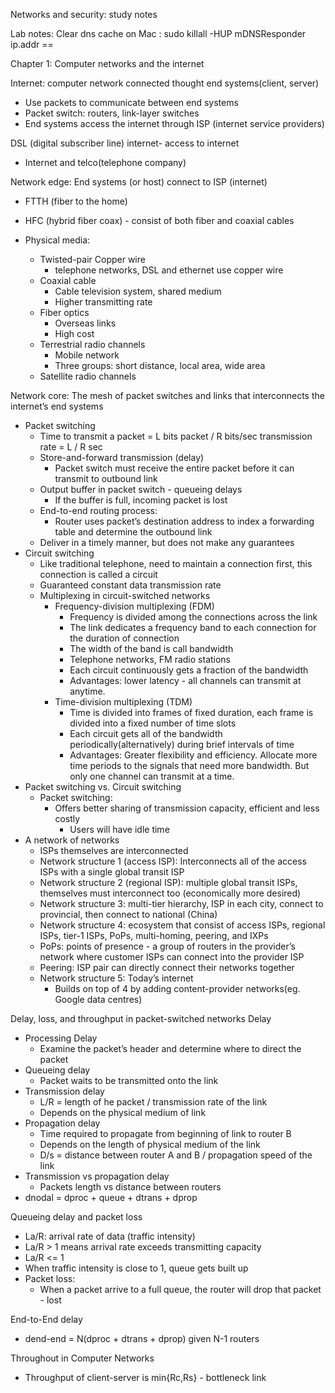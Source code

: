 Networks and security: study notes

Lab notes:
Clear dns cache on Mac : sudo killall -HUP mDNSResponder
ip.addr == 


Chapter 1: Computer networks and the internet

Internet: computer network connected thought end systems(client, server)
* Use packets to communicate between end systems
* Packet switch: routers, link-layer switches
* End systems access the internet through ISP (internet service providers)

DSL (digital subscriber line) internet- access to internet
* Internet and telco(telephone company)

Network edge: 
End systems (or host) connect to ISP (internet)
* FTTH (fiber to the home)
* HFC (hybrid fiber coax) - consist of both fiber and coaxial cables

* Physical media:
    * Twisted-pair Copper wire
        * telephone networks, DSL and ethernet use copper wire
    * Coaxial cable
        * Cable television system, shared medium
        * Higher transmitting rate 
    * Fiber optics
        * Overseas links
        * High cost
    * Terrestrial radio channels
        * Mobile network
        * Three groups: short distance, local area, wide area
    * Satellite radio channels

Network core:
The mesh of packet switches and links that interconnects the internet’s end systems
* Packet switching
    * Time to transmit a packet = L bits packet / R bits/sec transmission rate = L / R sec
    * Store-and-forward transmission (delay)
        * Packet switch must receive the entire packet before it can transmit to outbound link
    * Output buffer in packet switch - queueing delays
        * If the buffer is full, incoming packet is lost
    * End-to-end routing process:
        * Router uses packet’s destination address to index a forwarding table and determine the outbound link
    * Deliver in a timely manner, but does not make any guarantees
* Circuit switching
    * Like traditional telephone, need to maintain a connection first, this connection is called a circuit
    * Guaranteed constant data transmission rate
    * Multiplexing in circuit-switched networks
        * Frequency-division multiplexing (FDM)
            * Frequency is divided among the connections across the link
            * The link dedicates a frequency band to each connection for the duration of connection
            * The width of the band is call bandwidth
            * Telephone networks, FM radio stations
            * Each circuit continuously gets a fraction of the bandwidth
            * Advantages: lower latency - all channels can transmit at anytime.
        * Time-division multiplexing (TDM)
            * Time is divided into frames of fixed duration, each frame is divided into a fixed number of time slots
            * Each circuit gets all of the bandwidth periodically(alternatively) during brief intervals of time
            * Advantages: Greater flexibility and efficiency. Allocate more time periods to the signals that need more bandwidth. But only one channel can transmit at a time.
* Packet switching vs. Circuit switching
    * Packet switching:
        * Offers better sharing of transmission capacity, efficient and less costly
            * Users will have idle time
* A network of networks
    * ISPs themselves are interconnected
    * Network structure 1 (access ISP): Interconnects all of the access ISPs with a single global transit ISP
    * Network structure 2 (regional ISP): multiple global transit ISPs, themselves must interconnect too (economically more desired)
    * Network structure 3: multi-tier hierarchy, ISP in each city, connect to provincial, then connect to national (China)
    * Network structure 4: ecosystem that consist of access ISPs, regional ISPs, tier-1 ISPs, PoPs, multi-homing, peering, and IXPs
    * PoPs: points of presence - a group of routers in the provider’s network where customer ISPs can connect into the provider ISP
    * Peering: ISP pair can directly connect their networks together 
    * Network structure 5: Today’s internet
        * Builds on top of 4 by adding content-provider networks(eg. Google data centres)

Delay, loss, and throughput in packet-switched networks
Delay
* Processing Delay
    * Examine the packet’s header and determine where to direct the packet
* Queueing delay
    * Packet waits to be transmitted onto the link
* Transmission delay
    * L/R = length of he packet / transmission rate of the link
    * Depends on the physical medium of link
* Propagation delay
    * Time required to propagate from beginning of link to router B
    * Depends on the length of physical medium of the link
    * D/s = distance between router A and B / propagation speed of the link
* Transmission vs propagation delay
    * Packets length vs distance between routers
* dnodal = dproc + queue + dtrans + dprop

Queueing delay and packet loss
* La/R: arrival rate of data (traffic intensity)
* La/R > 1 means arrival rate exceeds transmitting capacity
* La/R <= 1 
* When traffic intensity is close to 1, queue gets built up
* Packet loss:
    * When a packet arrive to a full queue, the router will drop that packet - lost 

End-to-End delay
* dend-end = N(dproc + dtrans + dprop) given N-1 routers

Throughout in Computer Networks
* Throughput of client-server is min{Rc,Rs} - bottleneck link

